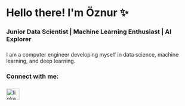 
<h1 align="left">Hello there! I'm Öznur ✨</h1>

###

<h3 align="left">Junior Data Scientist | Machine Learning Enthusiast | AI Explorer</h3>

###

<p align="left">I am a computer engineer developing myself in data science, machine learning, and deep learning.</p>

###

<h3 align="left">Connect with me:</h3>

###

<div align="left">
  <a href="https://www.linkedin.com/in/oznurhasoglu/" target="_blank">
    <img src="https://raw.githubusercontent.com/maurodesouza/profile-readme-generator/master/src/assets/icons/social/linkedin/default.svg" width="35" height="30" alt="linkedin logo"  />
  </a>
</div>

###
